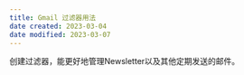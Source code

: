 ```yaml
---
title: Gmail 过滤器用法
date created: 2023-03-04
date modified: 2023-03-07
---
```


创建过滤器，能更好地管理Newsletter以及其他定期发送的邮件。
